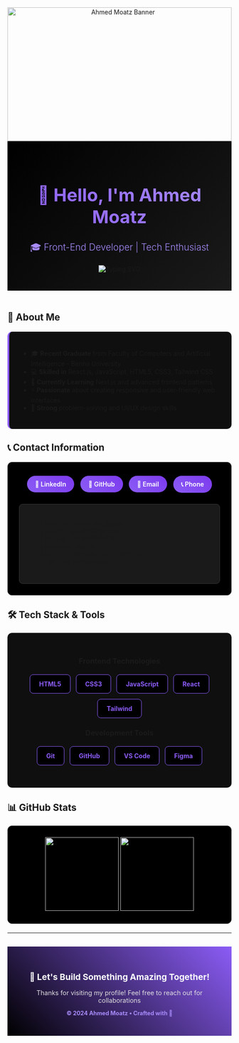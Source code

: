 <!-- 🔥 BANNER -->
<div align="center">
  <img src="banner.png" alt="Ahmed Moatz Banner" style="width: 100%; max-height: 300px; object-fit: cover; border-radius: 0;"/>
</div>

<!-- PROFILE HEADER -->
<div align="center" style="background: linear-gradient(135deg, #000000 0%, #1a1a1a 100%); padding: 40px 20px; margin: 0;">
  <h1 style="font-size: 2.5rem; margin-bottom: 10px; background: linear-gradient(45deg, #8B5CF6, #A78BFA); -webkit-background-clip: text; -webkit-text-fill-color: transparent; font-weight: bold;">
    👋 Hello, I'm Ahmed Moatz
  </h1>
  <h3 style="font-size: 1.3rem; color: #A78BFA; margin-bottom: 20px; font-weight: 300;">
    🎓 Front-End Developer | Tech Enthusiast
  </h3>
  
  <img src="https://readme-typing-svg.demolab.com/?font=Fira+Code&weight=500&pause=1200&color=8B5CF6&center=true&vCenter=true&width=435&lines=Problem+Solver+%F0%9F%A7%A0;Modern+Web+Developer+%F0%9F%92%BB;UI%2FUX+Enthusiast+%F0%9F%8E%A8" alt="Typing SVG" />
</div>

<br />

## 🧠 About Me

<div style="background: #0F0F0F; padding: 25px; border-radius: 10px; border-left: 4px solid #8B5CF6; margin: 20px 0;">
  
- 🎓 **Recent Graduate** from Faculty of Computers and Artificial Intelligence - Benha University
- 💻 **Skilled in** React.js, JavaScript, HTML5, CSS3, Tailwind CSS
- 🌱 **Currently Learning** Next.js and advanced frontend patterns
- ⚡ **Passionate** about creating responsive and user-friendly web interfaces
- 🔧 **Strong** problem-solving and UI/UX design skills

</div>

## 📞 Contact Information

<div style="background: #000000; padding: 25px; border-radius: 10px; margin: 20px 0; border: 1px solid #2D2D2D;">

<div align="center" style="margin-bottom: 20px;">
  <a href="https://www.linkedin.com/in/ahmed-moatz-a81b4a352" style="display: inline-block; margin: 5px; padding: 10px 18px; background: linear-gradient(45deg, #8B5CF6, #7C3AED); color: white; text-decoration: none; border-radius: 20px; font-weight: 600; font-size: 14px;">
    💼 LinkedIn
  </a>
  <a href="https://github.com/ahmedmoatz" style="display: inline-block; margin: 5px; padding: 10px 18px; background: linear-gradient(45deg, #8B5CF6, #7C3AED); color: white; text-decoration: none; border-radius: 20px; font-weight: 600; font-size: 14px;">
    🔗 GitHub
  </a>
  <a href="mailto:moatz0742@gmail.com" style="display: inline-block; margin: 5px; padding: 10px 18px; background: linear-gradient(45deg, #8B5CF6, #7C3AED); color: white; text-decoration: none; border-radius: 20px; font-weight: 600; font-size: 14px;">
    📧 Email
  </a>
  <a href="tel:+201013818318" style="display: inline-block; margin: 5px; padding: 10px 18px; background: linear-gradient(45deg, #8B5CF6, #7C3AED); color: white; text-decoration: none; border-radius: 20px; font-weight: 600; font-size: 14px;">
    📞 Phone
  </a>
</div>

<div style="background: #1a1a1a; padding: 20px; border-radius: 8px; border: 1px solid #333; font-size: 14px;">

- **📍 Location:** Menoufia, Egypt
- **📧 Email:** moatz0742@gmail.com
- **📱 Phone:** +20 1013818318
- **🎂 Birthday:** May 15
- **🔗 LinkedIn:** [ahmed-moatz-a81b4a352](https://www.linkedin.com/in/ahmed-moatz-a81b4a352)
- **💻 GitHub:** [ahmedmoatz](https://github.com/ahmedmoatz)

</div>

</div>

## 🛠️ Tech Stack & Tools

<div align="center" style="background: #0F0F0F; padding: 30px; border-radius: 10px; margin: 20px 0;">

### Frontend Technologies
<div style="display: flex; justify-content: center; flex-wrap: wrap; gap: 12px; margin: 20px 0;">
  <div style="background: #000000; padding: 12px 20px; border-radius: 8px; border: 1px solid #8B5CF6; text-align: center;">
    <strong style="color: #8B5CF6;">HTML5</strong>
  </div>
  <div style="background: #000000; padding: 12px 20px; border-radius: 8px; border: 1px solid #8B5CF6; text-align: center;">
    <strong style="color: #8B5CF6;">CSS3</strong>
  </div>
  <div style="background: #000000; padding: 12px 20px; border-radius: 8px; border: 1px solid #8B5CF6; text-align: center;">
    <strong style="color: #8B5CF6;">JavaScript</strong>
  </div>
  <div style="background: #000000; padding: 12px 20px; border-radius: 8px; border: 1px solid #8B5CF6; text-align: center;">
    <strong style="color: #8B5CF6;">React</strong>
  </div>
  <div style="background: #000000; padding: 12px 20px; border-radius: 8px; border: 1px solid #8B5CF6; text-align: center;">
    <strong style="color: #8B5CF6;">Tailwind</strong>
  </div>
</div>

### Development Tools
<div style="display: flex; justify-content: center; flex-wrap: wrap; gap: 12px; margin: 20px 0;">
  <div style="background: #000000; padding: 12px 20px; border-radius: 8px; border: 1px solid #8B5CF6; text-align: center;">
    <strong style="color: #8B5CF6;">Git</strong>
  </div>
  <div style="background: #000000; padding: 12px 20px; border-radius: 8px; border: 1px solid #8B5CF6; text-align: center;">
    <strong style="color: #8B5CF6;">GitHub</strong>
  </div>
  <div style="background: #000000; padding: 12px 20px; border-radius: 8px; border: 1px solid #8B5CF6; text-align: center;">
    <strong style="color: #8B5CF6;">VS Code</strong>
  </div>
  <div style="background: #000000; padding: 12px 20px; border-radius: 8px; border: 1px solid #8B5CF6; text-align: center;">
    <strong style="color: #8B5CF6;">Figma</strong>
  </div>
</div>

</div>

## 📊 GitHub Stats

<div align="center" style="background: #000000; padding: 25px; border-radius: 10px; margin: 20px 0; border: 1px solid #2D2D2D;">

<a href="https://github.com/ahmedmoatz">
  <img height="165" src="https://github-readme-stats.vercel.app/api?username=ahmedmoatz&show_icons=true&theme=radical&hide_border=true&bg_color=000000&title_color=8B5CF6&icon_color=8B5CF6" />
</a>
<a href="https://github.com/ahmedmoatz">
  <img height="165" src="https://github-readme-stats.vercel.app/api/top-langs/?username=ahmedmoatz&layout=compact&theme=radical&hide_border=true&bg_color=000000&title_color=8B5CF6" />
</a>

</div>

---

<div align="center" style="background: linear-gradient(45deg, #000000 0%, #8B5CF6 100%); padding: 30px 20px; margin-top: 30px;">

<h3 style="color: white; font-size: 1.2rem; margin-bottom: 15px;">
  🚀 Let's Build Something Amazing Together!
</h3>

<p style="color: #E0E0E0; font-size: 0.9rem; margin-bottom: 10px;">
  Thanks for visiting my profile! Feel free to reach out for collaborations
</p>

<p style="color: #A78BFA; font-size: 0.8rem; font-weight: bold;">
  © 2024 Ahmed Moatz • Crafted with 💜
</p>

</div>
